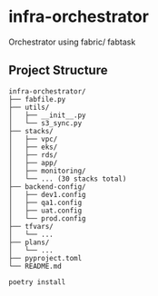 # infra-orchestrator
Orchestrator using fabric/ fabtask



## Project Structure

```
infra-orchestrator/
├── fabfile.py
├── utils/
│   ├── __init__.py
│   └── s3_sync.py
├── stacks/
│   ├── vpc/
│   ├── eks/
│   ├── rds/
│   ├── app/
│   ├── monitoring/
│   └── ... (30 stacks total)
├── backend-config/
│   ├── dev1.config
│   ├── qa1.config
│   ├── uat.config
│   └── prod.config
├── tfvars/
│   └── ...
├── plans/
│   └── ...
├── pyproject.toml
└── README.md
```

```
poetry install
```










